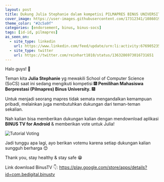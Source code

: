 ```yaml
---
layout: post
title: Dukung Julia Stephanie dalam kompetisi PILMAPRES BINUS UNIVERSITY!
cover_image: https://user-images.githubusercontent.com/17312341/108601956-03dbe080-73d2-11eb-91a1-c64b2c965b29.png
theme_color: "#2c5a9f"
categories: [endorsement, binus, binus-socs]
tags: [id-id, pilmapres]
as_seen_on:
  - site_type: linkedin
    url: https://www.linkedin.com/feed/update/urn:li:activity:6769052352617033728/
  - site_type: twitter
    url: https://twitter.com/reinhart1010/status/1363286973016731651
---
```

Halo guys! 👋

Teman kita **Julia Stephanie** yg mewakili School of Computer Science (SoCS) saat ini sedang mengikuti kompetisi 🎆 **Pemilihan Mahasiswa Berprestasi (Pilmapres) Binus University.** 🎆

Untuk menjadi seorang mapres tidak semata mengandalkan kemampuan pribadi, melainkan juga membutuhkan dukungan dari teman-teman sekalian. 

Nah kalian bisa memberikan dukungan kalian dengan mendownload aplikasi **BINUS TV for Android** & memberikan vote untuk Julia!

![Tutorial Voting](https://user-images.githubusercontent.com/17312341/108602314-ef004c80-73d3-11eb-8a75-4d6c35f1fec1.png)

Jadi tunggu apa lagi, ayo berikan votemu karena setiap dukungan kalian sungguh berharga 😊

Thank you, stay healthy & stay safe 😁

Link download BinusTV 👇:
<https://play.google.com/store/apps/details?id=com.bedigital.binustv>